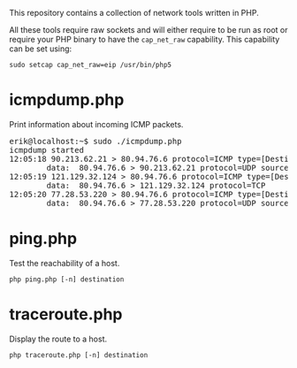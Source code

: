 
This repository contains a collection of network tools written in PHP.

All these tools require raw sockets and will either require to be run as root or require your PHP binary to have the `cap_net_raw` capability. This capability can be set using:

`sudo setcap cap_net_raw=eip /usr/bin/php5`


icmpdump.php
============

Print information about incoming ICMP packets.

<pre>
erik@localhost:~$ sudo ./icmpdump.php
icmpdump started
12:05:18 90.213.62.21 > 80.94.76.6 protocol=ICMP type=[Destination Unreachable] code=[Destination host unreachable]
        data:  80.94.76.6 > 90.213.62.21 protocol=UDP sourceport=6881 destinationport=49840
12:05:19 121.129.32.124 > 80.94.76.6 protocol=ICMP type=[Destination Unreachable] code=[Destination host unreachable]
        data:  80.94.76.6 > 121.129.32.124 protocol=TCP
12:05:20 77.28.53.220 > 80.94.76.6 protocol=ICMP type=[Destination Unreachable] code=[Communication administratively prohibited]
        data:  80.94.76.6 > 77.28.53.220 protocol=UDP sourceport=6881 destinationport=40703
</pre>


ping.php
========

Test the reachability of a host.

`php ping.php [-n] destination`


traceroute.php
==============

Display the route to a host.

`php traceroute.php [-n] destination`

